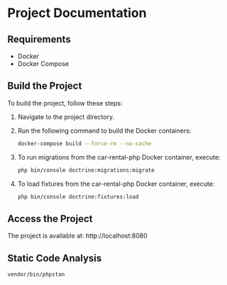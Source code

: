 # Project Documentation

## Requirements

- Docker
- Docker Compose

## Build the Project

To build the project, follow these steps:

1. Navigate to the project directory.
2. Run the following command to build the Docker containers:

   ```bash
   docker-compose build --force-rm --no-cache
3. To run migrations from the car-rental-php Docker container, execute:

   ```bash
   php bin/console doctrine:migrations:migrate

4. To load fixtures from the car-rental-php Docker container, execute:

   ```bash
   php bin/console doctrine:fixtures:load

## Access the Project
The project is available at: http://localhost:8080

## Static Code Analysis

  ```bash
  vendor/bin/phpstan





